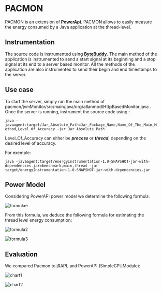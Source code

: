 # PACMON
PACMON is an extension of **[PowerApi](https://github.com/powerapi-ng/powerapi-scala)**. PACMON allows to easily measure the energy consumed by a Java application at the thread-level. 

## Instrumentation
The source code is instrumented using **[ByteBuddy](https://github.com/raphw/byte-buddy)**. The main method of the application is instrumented to send a start signal at its beginning and a stop signal at its end to a server based monitor. 
All the methods of the application are also instrumented to send their begin and end timestamps to the server. 

## Use case
To start the server, simply run the main method of pacmon/jvmMonitor/src/main/java/org/atlanmod/HttpBasedMonitor.java .
Once the server is running, instrument the source code using :

`java -javaagent:target/Jar_Absolute_Path=Jar_Package_Name,Name_Of_The_Main_Method,Level_Of_Accuracy -jar Jar_Absolute_Path`

Level_Of_Accuracy can either be ***process*** or ***thread***, depending on the desired level of accuracy.

For exemple:

`java -javaagent:target/energyInstrumentation-1.0-SNAPSHOT-jar-with-dependencies.jar=benchmark,main,thread -jar target/energyInstrumentation-1.0-SNAPSHOT-jar-with-dependencies.jar`

## Power Model

Considering PowerAPI power model we determine the following formula:

![formulae](https://user-images.githubusercontent.com/6909730/58875234-43790b00-86cb-11e9-82fd-81a9ef1b04ed.png)

From this formula, we deduce the following formula for estimating the thread level energy consumption:

![formula2](https://user-images.githubusercontent.com/6909730/58875249-4ecc3680-86cb-11e9-8daa-3986ed72d192.png)

![formula3](https://user-images.githubusercontent.com/6909730/58875273-5ee41600-86cb-11e9-9daa-13fdde2560af.png)

## Evaluation

We compared Pacmon to jRAPL and PowerAPI (SimpleCPUModule):

![chart1](https://user-images.githubusercontent.com/6909730/58875264-58559e80-86cb-11e9-9df1-e7a5a3d6250a.png)

![chart2](https://user-images.githubusercontent.com/6909730/58875270-5be92580-86cb-11e9-8f63-4a235be57abf.png)

